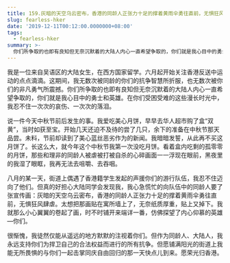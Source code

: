 ```yaml
---
title: 159.灰暗的天空乌云密布，香港的同龄人正张力十足的撑着黄雨伞勇往直前，无惧狂风肆虐
slug: fearless-hker
date: '2019-12-11T00:12:00.0000000+08:00'
tags:
  - fearless-hker
summary: >-
  你们所争取的也即有良知但无奈沉默着的大陆人内心一直希望争取的，你们就是我心目中的勇士和英雄。在你们受困受难的这些漫长时光中，我忍不住一次次的哀伤、一次次的落泪。
---
```

我是一位来自吴语区的大陆女生，在西方国家留学。六月起开始关注香港反送中运动的点点滴滴。这期间，我无数次被同龄的你们的抗争智慧所折服，也无数次被你们的非凡勇气所震撼。你们所争取的也即有良知但无奈沉默着的大陆人内心一直希望争取的，你们就是我心目中的勇士和英雄。在你们受困受难的这些漫长时光中，我忍不住一次次的哀伤、一次次的落泪。

 说一件今天中秋节前后发生的事。我爱吃美心月饼，早早去华人超市购了盒“双黄”，当时如获至宝。开始几天还迫不及待的尝了几只，余下的准备在中秋节那天品尝。未料，节前却读到了美心蓝丝恶劣作为的新闻。我暗暗发誓，从此再不买这月饼了。长这么大，就今年这个中秋节我第一次没吃月饼。看着盒内吃剩的孤零零的月饼，那些和理非的同龄人被虐被打被自杀的心碎画面一一浮现在眼前，黑夜里的我湿了眼眶，我再无法去咀嚼、去吞咽。

八月的某一天，街道上偶遇了香港籍学生发起的声援你们的游行队伍，我忍不住迈向了他们。但真的好担心大陆同学会发现我，我心急慌忙的向队伍中的同龄人要了张宣传画：灰暗的天空乌云密布，香港的同龄人正张力十足的撑着黄雨伞勇往直前，无惧狂风肆虐。太想把那画贴在寓所墙上了，无奈纸质厚重，贴上又掉下。我就那么小心翼翼的卷起了画，时不时铺开来端详一番，仿佛探望了内心仰慕的英雄—你们。

很惭愧，我徒然仅能从遥远的地方默默的注视着你们。但作为同龄人、大陆人，我永远支持你们为捍卫自己的合法权益而进行的所有抗争。但愿铺满阳光的街道上我能无所畏惧的与你们一起击掌同庆自由回归的那一天快点儿到来。愿荣光归香港。
